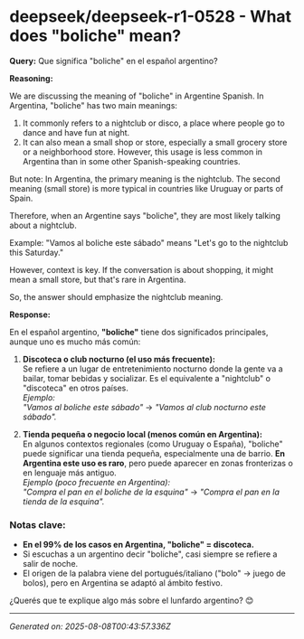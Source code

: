 # deepseek/deepseek-r1-0528 - What does "boliche" mean?

**Query:** Que significa "boliche" en el español argentino?

**Reasoning:**

We are discussing the meaning of "boliche" in Argentine Spanish.
 In Argentina, "boliche" has two main meanings:
 1. It commonly refers to a nightclub or disco, a place where people go to dance and have fun at night.
 2. It can also mean a small shop or store, especially a small grocery store or a neighborhood store. However, this usage is less common in Argentina than in some other Spanish-speaking countries.

 But note: In Argentina, the primary meaning is the nightclub. The second meaning (small store) is more typical in countries like Uruguay or parts of Spain.

 Therefore, when an Argentine says "boliche", they are most likely talking about a nightclub.

 Example: "Vamos al boliche este sábado" means "Let's go to the nightclub this Saturday."

 However, context is key. If the conversation is about shopping, it might mean a small store, but that's rare in Argentina.

 So, the answer should emphasize the nightclub meaning.

**Response:**

En el español argentino, **"boliche"** tiene dos significados principales, aunque uno es mucho más común:

1. **Discoteca o club nocturno (el uso más frecuente):**  
   Se refiere a un lugar de entretenimiento nocturno donde la gente va a bailar, tomar bebidas y socializar. Es el equivalente a "nightclub" o "discoteca" en otros países.  
   *Ejemplo:*  
   *"Vamos al boliche este sábado"* → *"Vamos al club nocturno este sábado".*

2. **Tienda pequeña o negocio local (menos común en Argentina):**  
   En algunos contextos regionales (como Uruguay o España), "boliche" puede significar una tienda pequeña, especialmente una de barrio. **En Argentina este uso es raro**, pero puede aparecer en zonas fronterizas o en lenguaje más antiguo.  
   *Ejemplo (poco frecuente en Argentina):*  
   *"Compra el pan en el boliche de la esquina"* → *"Compra el pan en la tienda de la esquina".*

### Notas clave:
- **En el 99% de los casos en Argentina, "boliche" = discoteca.**  
- Si escuchas a un argentino decir "boliche", casi siempre se refiere a salir de noche.  
- El origen de la palabra viene del portugués/italiano ("bolo" → juego de bolos), pero en Argentina se adaptó al ámbito festivo.

¿Querés que te explique algo más sobre el lunfardo argentino? 😊

---
*Generated on: 2025-08-08T00:43:57.336Z*
